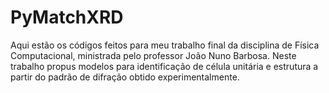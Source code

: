 # PyMatchXRD

Aqui estão os códigos feitos para meu trabalho final da disciplina de Física Computacional, ministrada pelo professor João Nuno Barbosa. Neste trabalho propus modelos para identificação de célula unitária e estrutura a partir do padrão de difração obtido experimentalmente.

